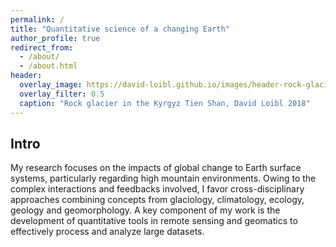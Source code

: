 ```yaml
---
permalink: /
title: "Quantitative science of a changing Earth"
author_profile: true
redirect_from: 
  - /about/
  - /about.html
header:
  overlay_image: https://david-loibl.github.io/images/header-rock-glacier-kyrgyzstan.jpg.jpg
  overlay_filter: 0.5
  caption: "Rock glacier in the Kyrgyz Tien Shan, David Loibl 2018"
---
```


## Intro
My research focuses on the impacts of global change to Earth surface systems, particularly regarding high mountain environments. Owing to the complex interactions and feedbacks involved, I favor cross-disciplinary approaches combining concepts from glaciology, climatology, ecology, geology and geomorphology. A key component of my work is the development of quantitative tools in remote sensing and geomatics to effectively process and analyze large datasets.


